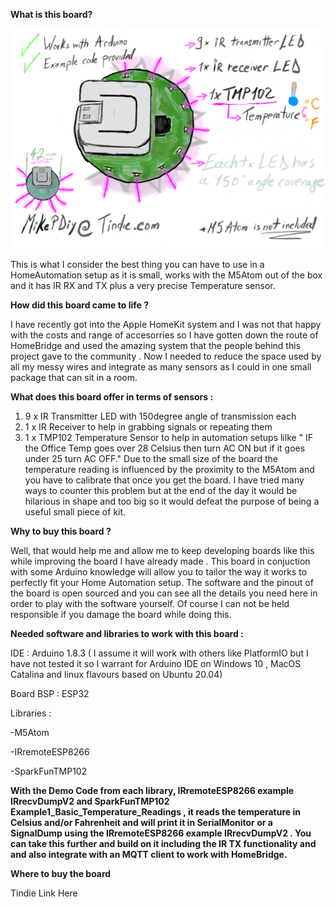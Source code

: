 <b>What is this board?</b>

![](images/atomir.PNG)


This is what I consider the best thing you can have to use in a HomeAutomation setup as it is small, works with the M5Atom out of the box and it has IR RX and TX plus a very precise Temperature sensor. 

<b>How did this board came to life ?</b>

I have recently got into the Apple HomeKit system and I was not that happy with the costs and range of accesorries so I have gotten down the route of HomeBridge and used the amazing system that the people behind this project gave to the community . 
Now I needed to reduce the space used by all my messy wires and integrate as many sensors as I could in one small package that can sit in a room.

<b>What does this board offer in terms of sensors : </b>

1. 9 x IR Transmitter LED with 150degree angle of transmission each 
2. 1 x IR Receiver to help in grabbing signals or repeating them
3. 1 x TMP102 Temperature Sensor to help in automation setups lilke " IF the Office Temp goes over 28 Celsius then turn AC ON but if it goes under 25 turn AC OFF." Due to the small size of the board the temperature reading is influenced by the proximity to the M5Atom and you have to calibrate that once you get the board. I have tried many ways to counter this problem but at the end of the day it would be hilarious in shape and too big so it would defeat the purpose of being a useful small piece of kit.

<b>Why to buy this board ? </b>

Well, that would help me and allow me to keep developing boards like this while improving the board I have already made . 
This board in conjuction with some Arduino knowledge will allow you to tailor the way it works to perfectly fit your Home Automation setup.
The software and the pinout of the board is open sourced and you can see all the details you need here in order to play with the software yourself. 
Of course I can not be held responsible if you damage the board while doing this.

<b> Needed software and libraries to work with this board : </b>

IDE : Arduino 1.8.3 ( I assume it will work with others like PlatformIO but I have not tested it so I warrant for Arduino IDE on Windows 10 , MacOS Catalina and linux flavours based on Ubuntu 20.04)

Board BSP : ESP32

Libraries : 

-M5Atom

-IRremoteESP8266

-SparkFunTMP102

<b> With the Demo Code from each library, IRremoteESP8266 example IRrecvDumpV2 and SparkFunTMP102 Example1_Basic_Temperature_Readings , it reads the temperature in Celsius and/or Fahrenheit and will print it in SerialMonitor or a SignalDump using the IRremoteESP8266 example IRrecvDumpV2 . You can take this further and build on it including the IR TX functionality and and also integrate with an MQTT client to work with HomeBridge. </b>

<b> Where to buy the board </b>

Tindie Link Here
